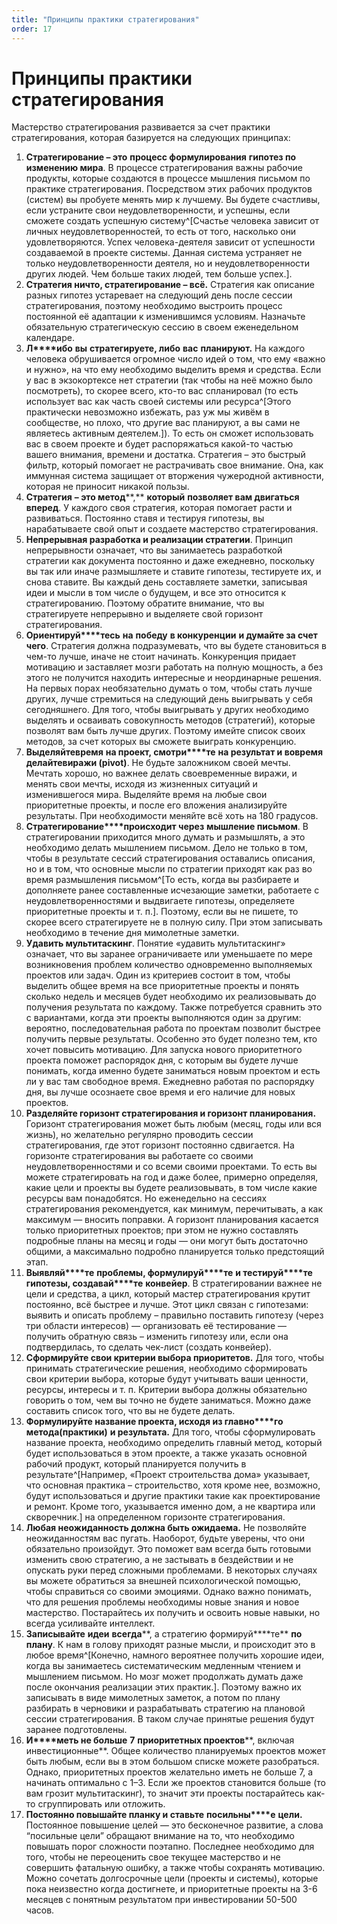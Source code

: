 ```yaml
---
title: "Принципы практики стратегирования"
order: 17
---
```


# Принципы практики стратегирования

Мастерство стратегирования развивается за счет практики стратегирования, которая базируется на следующих принципах:

1. **Стратегирование – это** **процесс формулирования** **гипотез по изменению мира**. В процессе стратегирования важны рабочие продукты, которые создаются в процессе мышления письмом по практике стратегирования. Посредством этих рабочих продуктов (систем) вы пробуете менять мир к лучшему. Вы будете счастливы, если устраните свои неудовлетворенности, и успешны, если сможете создать успешную систему^[Счастье человека зависит от личных неудовлетворенностей, то есть от того, насколько они удовлетворяются. Успех человека-деятеля зависит от успешности создаваемой в проекте системы. Данная система устраняет не только неудовлетворенности деятеля, но и неудовлетворенности других людей. Чем больше таких людей, тем больше успех.].
2. **Стратегия ничто, стратегирование – всё.** Стратегия как описание разных гипотез устаревает на следующий день после сессии стратегирования, поэтому необходимо выстроить процесс постоянной её адаптации к изменившимся условиям. Назначьте обязательную стратегическую сессию в своем еженедельном календаре.
3. **Л****ибо** **вы** **стратегируе****те****, либо** **вас** **планируют.** На каждого человека обрушивается огромное число идей о том, что ему «важно и нужно», на что ему необходимо выделить время и средства. Если у вас в экзокортексе нет стратегии (так чтобы на неё можно было посмотреть), то скорее всего, кто-то вас спланировал (то есть использует вас как часть своей системы или ресурса^[Этого практически невозможно избежать, раз уж мы живём в сообществе, но плохо, что другие вас планируют, а вы сами не являетесь активным деятелем.]). То есть он сможет использовать вас в своем проекте и будет распоряжаться какой-то частью вашего внимания, времени и достатка. Стратегия – это быстрый фильтр, который помогает не растрачивать свое внимание. Она, как иммунная система защищает от вторжения чужеродной активности, которая не приносит никакой пользы.
4. **Стратегия** **– это метод****,** **который** **позволяет вам двигаться вперед**. У каждого своя стратегия, которая помогает расти и развиваться. Постоянно ставя и тестируя гипотезы, вы нарабатываете свой опыт и создаете мастерство стратегирования.
5. **Непрерывная разработка и реализации стратегии**. Принцип непрерывности означает, что вы занимаетесь разработкой стратегии как документа постоянно и даже ежедневно, поскольку вы так или иначе размышляете и ставите гипотезы, тестируете их, и снова ставите. Вы каждый день составляете заметки, записывая идеи и мысли в том числе о будущем, и все это относится к стратегированию. Поэтому обратите внимание, что вы стратегируете непрерывно и выделяете свой горизонт стратегирования.
6. **Ориентируй****тесь** **на** **победу** **в конкуренции** **и думайте за счет чего**. Стратегия должна подразумевать, что вы будете становиться в чем-то лучше, иначе не стоит начинать. Конкуренция придает мотивацию и заставляет мозги работать на полную мощность, а без этого не получится находить интересные и неординарные решения. На первых порах необязательно думать о том, чтобы стать лучше других, лучше стремиться на следующий день выигрывать у себя сегодняшнего. Для того, чтобы выигрывать у других необходимо выделять и осваивать совокупность методов (стратегий), которые позволят вам быть лучше других. Поэтому имейте список своих методов, за счет которых вы сможете выиграть конкуренцию.
7. **Выделяй****те****время** **на проект, смотри****те** **на результат и вовремя дела****йте****виражи (****pivot****)**. Не будьте заложником своей мечты. Мечтать хорошо, но важнее делать своевременные виражи, и менять свои мечты, исходя из жизненных ситуаций и изменившегося мира. Выделяйте время на любые свои приоритетные проекты, и после его вложения анализируйте результаты. При необходимости меняйте всё хоть на 180 градусов.
8. **С****тратегировани****е****происходит через** **мышление письмом**. В стратегировании приходится много думать и размышлять, а это необходимо делать мышлением письмом. Дело не только в том, чтобы в результате сессий стратегирования оставались описания, но и в том, что основные мысли по стратегии приходят как раз во время размышления письмом^[То есть, когда вы разбираете и дополняете ранее составленные исчезающие заметки, работаете с неудовлетворенностями и выдвигаете гипотезы, определяете приоритетные проекты и т. п.]. Поэтому, если вы не пишете, то скорее всего стратегируете не в полную силу. При этом записывать необходимо в течение дня мимолетные заметки.
9. **Удавить мультитаскинг**. Понятие «удавить мультитаскинг» означает, что вы заранее ограничиваете или уменьшаете по мере возникновения проблем количество одновременно выполняемых проектов или задач. Один из критериев состоит в том, чтобы выделить общее время на все приоритетные проекты и понять сколько недель и месяцев будет необходимо их реализовывать до получения результата по каждому. Также потребуется сравнить это с вариантами, когда эти проекты выполняются один за другим: вероятно, последовательная работа по проектам позволит быстрее получить первые результаты. Особенно это будет полезно тем, кто хочет повысить мотивацию. Для запуска нового приоритетного проекта поможет распорядок дня, с которым вы будете лучше понимать, когда именно будете заниматься новым проектом и есть ли у вас там свободное время. Ежедневно работая по распорядку дня, вы лучше осознаете свое время и его наличие для новых проектов.
10. **Разделяйте горизонт стратегирования и горизонт планирования.** Горизонт стратегирования может быть любым (месяц, годы или вся жизнь), но желательно регулярно проводить сессии стратегирования, где этот горизонт постоянно сдвигается. На горизонте стратегирования вы работаете со своими неудовлетворенностями и со всеми своими проектами. То есть вы можете стратегировать на год и даже более, примерно определяя, какие цели и проекты вы будете реализовывать, в том числе какие ресурсы вам понадобятся. Но еженедельно на сессиях стратегирования рекомендуется, как минимум, перечитывать, а как максимум — вносить поправки. А горизонт планирования касается только приоритетных проектов; при этом не нужно составлять подробные планы на месяц и годы — они могут быть достаточно общими, а максимально подробно планируется только предстоящий этап.
11. **Выявляй****те** **проблемы, формулируй****те** **и тестируй****те** **гипотезы, создавай****те** **конвейер**. В стратегировании важнее не цели и средства, а цикл, который мастер стратегирования крутит постоянно, всё быстрее и лучше. Этот цикл связан с гипотезами: выявить и описать проблему – правильно поставить гипотезу (через три области интересов) — организовать её тестирование — получить обратную связь – изменить гипотезу или, если она подтвердилась, то сделать чек-лист (создать конвейер).
12. **Сформируйте свои критерии выбора приоритетов.** Для того, чтобы принимать стратегические решения, необходимо сформировать свои критерии выбора, которые будут учитывать ваши ценности, ресурсы, интересы и т. п. Критерии выбора должны обязательно говорить о том, чем вы точно не будете заниматься. Можно даже составить список того, что вы не будете делать.
13. **Формулируйте название проекта, исходя из главно****го метода(практики)** **и результата.** Для того, чтобы сформулировать название проекта, необходимо определить главный метод, который будет использоваться в этом проекте, а также указать основной рабочий продукт, который планируется получить в результате^[Например, «Проект строительства дома» указывает, что основная практика – строительство, хотя кроме нее, возможно, будут использоваться и другие практики такие как проектирование и ремонт. Кроме того, указывается именно дом, а не квартира или скворечник.] на определенном горизонте стратегирования.
14. **Любая неожиданность должна быть ожидаема.** Не позволяйте неожиданностям вас пугать. Наоборот, будьте уверены, что они обязательно произойдут. Это поможет вам всегда быть готовыми изменить свою стратегию, а не застывать в бездействии и не опускать руки перед сложными проблемами. В некоторых случаях вы можете обратиться за внешней психологической помощью, чтобы справиться со своими эмоциями. Однако важно понимать, что для решения проблемы необходимы новые знания и новое мастерство. Постарайтесь их получить и освоить новые навыки, но всегда усиливайте интеллект.
15. **З****аписывай****те** **идеи** **всегда****, а стратегию формируй****те** **по плану**. К нам в голову приходят разные мысли, и происходит это в любое время^[Конечно, намного вероятнее получить хорошие идеи, когда вы занимаетесь систематическим медленным чтением и мышлением письмом. Но мозг может продолжать думать даже после окончания реализации этих практик.]. Поэтому важно их записывать в виде мимолетных заметок, а потом по плану разбирать в черновики и разрабатывать стратегию на плановой сессии стратегирования. В таком случае принятые решения будут заранее подготовлены.
16. **И****меть не больше** **7** **приоритетных проектов****, включая инвестиционные**. Общее количество планируемых проектов может быть любым, если вы в этом большом списке можете разобраться. Однако, приоритетных проектов желательно иметь не больше 7, а начинать оптимально с 1–3. Если же проектов становится больше (то вам грозит мультитаскинг), то значит эти проекты постарайтесь как-то сгруппировать или отложить.
17. **П****остоянно повыш****айте планку и ставьте** **посильны****е** **цел****и****.** Постоянное повышение целей — это бесконечное развитие, а слова “посильные цели” обращают внимание на то, что необходимо повышать порог сложности поэтапно. Последнее необходимо для того, чтобы не переоценить свое текущее мастерство и не совершить фатальную ошибку, а также чтобы сохранять мотивацию. Можно сочетать долгосрочные цели (проекты и системы), которые пока неизвестно когда достигнете, и приоритетные проекты на 3-6 месяцев с понятным результатом при инвестировании 50-500 часов.